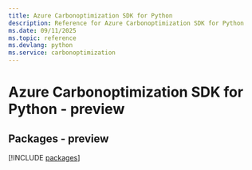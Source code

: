 ```yaml
---
title: Azure Carbonoptimization SDK for Python
description: Reference for Azure Carbonoptimization SDK for Python
ms.date: 09/11/2025
ms.topic: reference
ms.devlang: python
ms.service: carbonoptimization
---
```

# Azure Carbonoptimization SDK for Python - preview
## Packages - preview
[!INCLUDE [packages](carbonoptimization-index.md)]